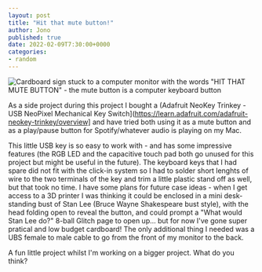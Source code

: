 ```yaml
---
layout: post
title: "Hit that mute button!"
author: Jono
published: true
date: 2022-02-09T7:30:00+0000
categories:
- random
---
```

![Cardboard sign stuck to a computer monitor with the words "HIT THAT MUTE BUTTON" - the mute button is a computer keyboard button](https://ellis.scot/uploads/2022/hit-that-mute-button.jpeg)

As a side project during this project I bought a (Adafruit NeoKey Trinkey - USB NeoPixel Mechanical Key Switch](https://learn.adafruit.com/adafruit-neokey-trinkey/overview] and have tried both using it as a mute button and as a play/pause button for Spotify/whatever audio is playing on my Mac. 

This little USB key is so easy to work with - and has some impressive features (the RGB LED and the capacitive touch pad both go unused for this project but might be useful in the future). The keyboard keys that I had spare did not fit with the click-in system so I had to solder short lenghts of wire to the two terminals of the key and trim a little plastic stand off as well, but that took no time. I have some plans for future case ideas - when I get access to a 3D printer I was thinking it could be enclosed in a mini desk-standing bust of Stan Lee (Bruce Wayne Shakespeare bust style), with the head folding open to reveal the button, and could prompt a "What would Stan Lee do?" 8-ball Glitch page to open up... but for now I've gone super pratical and low budget cardboard! The only additional thing I needed was a UBS female to male cable to go from the front of my monitor to the back.

A fun little project whilst I'm working on a bigger project. What do you think?
